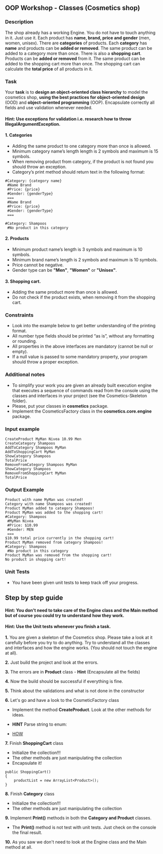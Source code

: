 ## OOP Workshop - Classes (Cosmetics shop)

### Description
The shop already has a working Engine. You do not have to touch anything in it. Just use it.
Each product has **name, brand, price and gender** (men, women, unisex).
There are **categories** of products. Each **category** has **name** and products can be **added or removed**. The same product can be added to a category more than once. There is also a **shopping cart**. Products can be **added or removed** from it. The same product can be added to the shopping cart more than once. The shopping cart can calculate the **total price** of all products in it.

### Task
Your **task** is to **design an object-oriented class hierarchy** to model the cosmetics shop, **using the best practices for object-oriented design** (OOD) and **object-oriented programming** (OOP). Encapsulate correctly all fields and use validation whenever needed.

#### **Hint**: Use exceptions for validation i.e. research how to throw IllegalArgumentException.

#### 1. Categories
- Adding the same product to one category more than once is allowed.
- Minimum category name’s length length is 2 symbols and maximum is 15 symbols.  
- When removing product from category, if the product is not found you should throw an exception.
- Category’s print method should return text in the following format:


```
#Category: {category name}
 #Name Brand
 #Price: {price}
 #Gender: {genderType}
 ===
 #Name Brand
 #Price: {price}
 #Gender: {genderType}
 ===
```

```
#Category: Shampoos
 #No product in this category
```

#### 2.  Products
- Minimum product name’s length is 3 symbols and maximum is 10 symbols.
- Minimum brand name’s length is 2 symbols and maximum is 10 symbols.
- Price cannot be negative.
- Gender type can be **"Men"**, **"Women"** or **"Unisex"**.

#### 3. Shopping cart.
- Adding the same product more than once is allowed.
- Do not check if the product exists, when removing it from the shopping cart.

### Constraints
- Look into the example below to get better understanding of the printing format.
- All number type fields should be printed “as is”, without any formatting or rounding.
- All properties in the above interfaces are mandatory (cannot be null or empty).
- If a null value is passed to some mandatory property, your program should throw a proper exception.

### Additional notes
- To simplify your work you are given an already built execution engine that executes a sequence of commands read from the console using the classes and interfaces in your project (see the Cosmetics-Skeleton folder).
- Please, put your classes in **cosmetics** package.
- Implement the CosmeticsFactory class in the **cosmetics.core.engine** package.

### Input example

```
CreateProduct MyMan Nivea 10.99 Men
CreateCategory Shampoos
AddToCategory Shampoos MyMan
AddToShoppingCart MyMan
ShowCategory Shampoos
TotalPrice
RemoveFromCategory Shampoos MyMan
ShowCategory Shampoos
RemoveFromShoppingCart MyMan
TotalPrice
```

### Output Example

```
Product with name MyMan was created!
Category with name Shampoos was created!
Product MyMan added to category Shampoos!
Product MyMan was added to the shopping cart!
#Category: Shampoos
 #MyMan Nivea
 #Price: $10.99
 #Gender: MEN
 ===
$10.99 total price currently in the shopping cart!
Product MyMan removed from category Shampoos!
#Category: Shampoos
 #No product in this category
Product MyMan was removed from the shopping cart!
No product in shopping cart!
```

### Unit Tests

- You have been given unit tests to keep track off your progress.



## Step by step guide

#### **Hint**: You don't need to take care of the Engine class and the Main method but of course you could try to understand how they work.

#### **Hint**: Use the Unit tests whenever you finish a task.

**1.** You are given a skeleton of the Cosmetics shop. Please take a look at it carefully before you try to do anything. Try to understand all the classes and interfaces and how the engine works. (You should not touch the engine at all).

**2.** Just build the project and look at the errors.

**3.** The errors are in **Product** class
    - **Hint** (Encapsulate all the fields)

**4.** Now the build should be successful if everything is fine.

**5.** Think about the validations and what is not done in the constructor


**6.** Let's go and have a look to the CosmeticFactory class

- Implement the method **CreateProduct**. Look at the other methods for ideas.

- **HINT** Parse string to enum: 
- [HOW](https://stackoverflow.com/questions/7056959/convert-string-to-equivalent-enum-value)

**7.** Finish **ShoppingCart** class
- Initialize the collection!!!
- The other methods are just manipulating the collection
- Encapsulate it!

```
public ShoppingCart()
{
    productList = new ArrayList<Product>();
}
```

**8.** Finish **Category** class
- Initialize the collection!!!
- The other methods are just manipulating the collection

**9.** Implement **Print()** methods in both the **Category and Product** classes.

- The **Print()** method is not test with unit tests. Just check on the console the final result.

**10.** As you saw we don't need to look at the Engine class and the Main method  at all.

